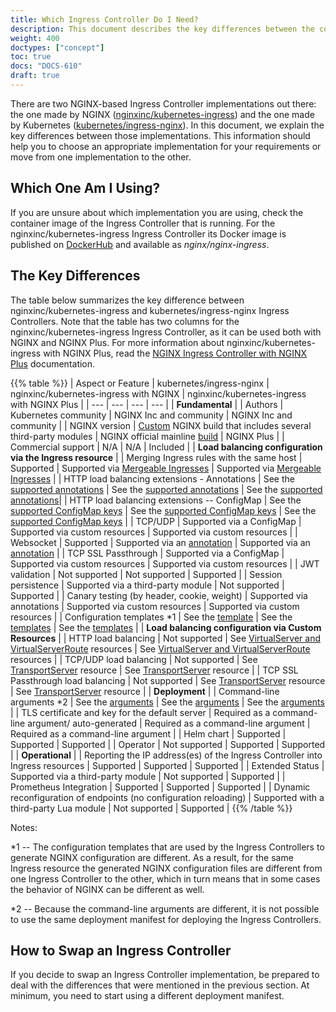 ```yaml
---
title: Which Ingress Controller Do I Need?
description: This document describes the key differences between the community Ingress-NGINX Controller and F5 NGINX Ingress Controller.
weight: 400
doctypes: ["concept"]
toc: true
docs: "DOCS-610"
draft: true
---
```


There are two NGINX-based Ingress Controller implementations out there: the one made by NGINX ([nginxinc/kubernetes-ingress](https://github.com/nginxinc/kubernetes-ingress)) and the one made by Kubernetes ([kubernetes/ingress-nginx](https://github.com/kubernetes/ingress-nginx)). In this document, we explain the key differences between those implementations. This information should help you to choose an appropriate implementation for your requirements or move from one implementation to the other.

## Which One Am I Using?

If you are unsure about which implementation you are using, check the container image of the Ingress Controller that is running. For the nginxinc/kubernetes-ingress Ingress Controller its Docker image is published on [DockerHub](https://hub.docker.com/r/nginx/nginx-ingress/) and available as *nginx/nginx-ingress*.

## The Key Differences

The table below summarizes the key difference between nginxinc/kubernetes-ingress and kubernetes/ingress-nginx Ingress Controllers. Note that the table has two columns for the nginxinc/kubernetes-ingress Ingress Controller, as it can be used both with NGINX and NGINX Plus. For more information about nginxinc/kubernetes-ingress with NGINX Plus, read the [NGINX Ingress Controller with NGINX Plus](/nginx-ingress-controller/intro/nginx-plus) documentation.

{{% table %}}
| Aspect or Feature | kubernetes/ingress-nginx | nginxinc/kubernetes-ingress with NGINX | nginxinc/kubernetes-ingress with NGINX Plus |
| --- | --- | --- | --- |
| **Fundamental** |
| Authors | Kubernetes community | NGINX Inc and community |  NGINX Inc and community |
| NGINX version | [Custom](https://github.com/kubernetes/ingress-nginx/tree/main/images/nginx) NGINX build that includes several third-party modules | NGINX official mainline [build](https://github.com/nginxinc/docker-nginx) | NGINX Plus |
| Commercial support | N/A | N/A | Included |
| **Load balancing configuration via the Ingress resource** |
| Merging Ingress rules with the same host | Supported | Supported via [Mergeable Ingresses](https://github.com/nginxinc/kubernetes-ingress/tree/v3.4.3/examples/ingress-resources/mergeable-ingress-types) | Supported via [Mergeable Ingresses](https://github.com/nginxinc/kubernetes-ingress/tree/v3.4.3/examples/ingress-resources/mergeable-ingress-types) |
| HTTP load balancing extensions - Annotations | See the [supported annotations](https://kubernetes.github.io/ingress-nginx/user-guide/nginx-configuration/annotations/) | See the [supported annotations](https://docs.nginx.com/nginx-ingress-controller/configuration/ingress-resources/advanced-configuration-with-annotations/) | See the [supported annotations](https://docs.nginx.com/nginx-ingress-controller/configuration/ingress-resources/advanced-configuration-with-annotations/)|
| HTTP load balancing extensions -- ConfigMap | See the [supported ConfigMap keys](https://kubernetes.github.io/ingress-nginx/user-guide/nginx-configuration/configmap/) | See the [supported ConfigMap keys](https://docs.nginx.com/nginx-ingress-controller/configuration/global-configuration/configmap-resource/) | See the [supported ConfigMap keys](https://docs.nginx.com/nginx-ingress-controller/configuration/global-configuration/configmap-resource/) |
| TCP/UDP | Supported via a ConfigMap | Supported via custom resources | Supported via custom resources |
| Websocket  | Supported | Supported via an [annotation](https://github.com/nginxinc/kubernetes-ingress/tree/v3.4.3/examples/ingress-resources/websocket) | Supported via an [annotation](https://github.com/nginxinc/kubernetes-ingress/tree/v3.4.3/examples/ingress-resources/websocket) |
| TCP SSL Passthrough | Supported via a ConfigMap | Supported via custom resources | Supported via custom resources |
| JWT validation | Not supported | Not supported | Supported |
| Session persistence | Supported via a third-party module | Not supported | Supported |
| Canary testing (by header, cookie, weight) | Supported via annotations | Supported via custom resources | Supported via custom resources |
| Configuration templates *1 | See the [template](https://github.com/kubernetes/ingress-nginx/blob/main/rootfs/etc/nginx/template/nginx.tmpl) | See the [templates](../internal/configs/version1) | See the [templates](../internal/configs/version1) |
| **Load balancing configuration via Custom Resources** |
| HTTP load balancing | Not supported | See [VirtualServer and VirtualServerRoute](https://docs.nginx.com/nginx-ingress-controller/configuration/virtualserver-and-virtualserverroute-resources/) resources | See [VirtualServer and VirtualServerRoute](https://docs.nginx.com/nginx-ingress-controller/configuration/virtualserver-and-virtualserverroute-resources/) resources |
| TCP/UDP load balancing | Not supported | See [TransportServer](https://docs.nginx.com/nginx-ingress-controller/configuration/transportserver-resource/) resource | See [TransportServer](https://docs.nginx.com/nginx-ingress-controller/configuration/transportserver-resource/) resource |
| TCP SSL Passthrough load balancing | Not supported | See [TransportServer](https://docs.nginx.com/nginx-ingress-controller/configuration/transportserver-resource/) resource | See [TransportServer](https://docs.nginx.com/nginx-ingress-controller/configuration/transportserver-resource/) resource |
| **Deployment** |
| Command-line arguments *2 | See the [arguments](https://kubernetes.github.io/ingress-nginx/user-guide/cli-arguments/) | See the [arguments](https://docs.nginx.com/nginx-ingress-controller/configuration/global-configuration/command-line-arguments/) | See the [arguments](https://docs.nginx.com/nginx-ingress-controller/configuration/global-configuration/command-line-arguments/) |
| TLS certificate and key for the default server | Required as a command-line argument/ auto-generated | Required as a command-line argument | Required as a command-line argument |
| Helm chart | Supported | Supported | Supported |
| Operator | Not supported | Supported | Supported |
| **Operational** |
| Reporting the IP address(es) of the Ingress Controller into Ingress resources | Supported | Supported | Supported |
| Extended Status | Supported via a third-party module | Not supported | Supported |
| Prometheus Integration | Supported | Supported | Supported |
| Dynamic reconfiguration of endpoints (no configuration reloading) | Supported with a third-party Lua module | Not supported | Supported |
{{% /table %}}

Notes:

*1 -- The configuration templates that are used by the Ingress Controllers to generate NGINX configuration are different. As a result, for the same Ingress resource the generated NGINX configuration files are different from one Ingress Controller to the other, which in turn means that in some cases the behavior of NGINX can be different as well.

*2 -- Because the command-line arguments are different, it is not possible to use the same deployment manifest for deploying the Ingress Controllers.

## How to Swap an Ingress Controller

If you decide to swap an Ingress Controller implementation, be prepared to deal with the differences that were mentioned in the previous section. At minimum, you need to start using a different deployment manifest.
